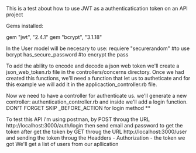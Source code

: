 This is a test about how to use JWT as a authenticatication token on an API project



Gems installed:

gem "jwt", "2.4.1"
gem "bcrypt", "3.1.18"

In the User model will be necesary to use:
    requiere "securerandom"     #to use bcrypt
    has_secure_password         #to encrypt the pass

To add the ability to encode and decode a json web token we'll create a 
    json_web_token.rb
file in the controllers/concerns directory. Once we had created this functions, we'll need a function that let us to autheticate and for this example we will add it in the applicaction_controller.rb file.

Now we need to have a controller for authenticate us. we'll generate a new controller: 
    authentication_controller.rb
and inside we'll add a login function.
    DON'T FORGET SKIP _BEFORE_ACTION for login method **


To test this API i'm using postman,
by POST 
throug the URL http://localhost:3000/auth/login 
then send email and password to get the token
after get the token 
by GET
throug the URL http://localhost:3000/user
and sending the token throug the Headders - Authorization - the token we got
We'll get a list of users from our apllication